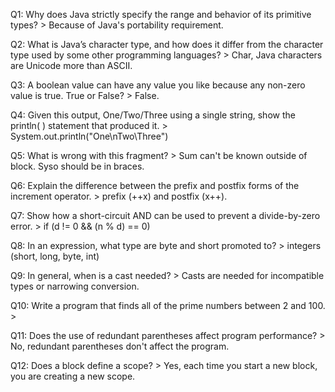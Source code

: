 Q1: Why does Java strictly specify the range and behavior of its primitive types? > Because of Java's portability requirement.

Q2: What is Java’s character type, and how does it differ from the character type used by some other programming languages? > Char, Java characters are Unicode more than ASCII.

Q3: A boolean value can have any value you like because any non-zero value is true. True or False? > False.

Q4: Given this output, One/Two/Three using a single string, show the println( ) statement that produced it. > System.out.println("One\nTwo\Three")

Q5: What is wrong with this fragment? > Sum can't be known outside of block. Syso should be in braces.

Q6: Explain the difference between the prefix and postfix forms of the increment operator. > prefix (++x) and postfix (x++).

Q7: Show how a short-circuit AND can be used to prevent a divide-by-zero error. > if (d != 0 && (n % d) == 0)

Q8: In an expression, what type are byte and short promoted to? > integers (short, long, byte, int)

Q9: In general, when is a cast needed? > Casts are needed for incompatible types or narrowing conversion.

Q10: Write a program that finds all of the prime numbers between 2 and 100. >

Q11:  Does the use of redundant parentheses affect program performance? > No, redundant parentheses don't affect the program.

Q12: Does a block define a scope? > Yes, each time you start a new block, you are creating a new scope.
